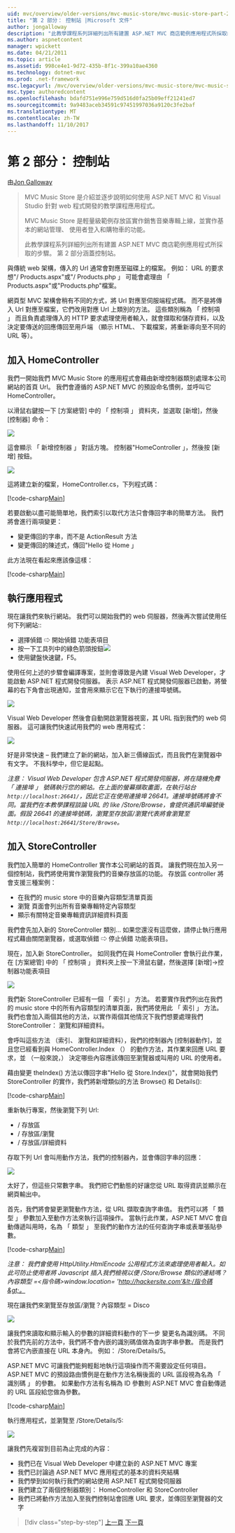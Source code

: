 ```yaml
---
uid: mvc/overview/older-versions/mvc-music-store/mvc-music-store-part-2
title: "第 2 部分： 控制站 |Microsoft 文件"
author: jongalloway
description: "此教學課程系列詳細列出所有建置 ASP.NET MVC 商店範例應用程式所採取的步驟。 第 2 部分涵蓋控制站。"
ms.author: aspnetcontent
manager: wpickett
ms.date: 04/21/2011
ms.topic: article
ms.assetid: 998ce4e1-9d72-435b-8f1c-399a10ae4360
ms.technology: dotnet-mvc
ms.prod: .net-framework
msc.legacyurl: /mvc/overview/older-versions/mvc-music-store/mvc-music-store-part-2
msc.type: authoredcontent
ms.openlocfilehash: bdafd751e996e759d516d0fa25b09eff21241ed7
ms.sourcegitcommit: 9a9483aceb34591c97451997036a9120c3fe2baf
ms.translationtype: MT
ms.contentlocale: zh-TW
ms.lasthandoff: 11/10/2017
---
```

<a name="part-2-controllers"></a>第 2 部分： 控制站
====================
由[Jon Galloway](https://github.com/jongalloway)

> MVC Music Store 是介紹並逐步說明如何使用 ASP.NET MVC 和 Visual Studio 針對 web 程式開發的教學課程應用程式。  
>   
> MVC Music Store 是輕量級範例存放區實作銷售音樂專輯上線，並實作基本的網站管理、 使用者登入和購物車的功能。  
>   
> 此教學課程系列詳細列出所有建置 ASP.NET MVC 商店範例應用程式所採取的步驟。 第 2 部分涵蓋控制站。


與傳統 web 架構，傳入的 Url 通常會對應至磁碟上的檔案。 例如： URL 的要求想"/ Products.aspx"或"/ Products.php 」 可能會處理由 「 Products.aspx"或"Products.php"檔案。

網頁型 MVC 架構會稍有不同的方式，將 Url 對應至伺服端程式碼。 而不是將傳入 Url 對應至檔案，它們改用對應 Url 上類別的方法。 這些類別稱為 「 控制項 」 而且負責處理傳入的 HTTP 要求處理使用者輸入，就會擷取和儲存資料，以及決定要傳送的回應傳回至用戶端 （顯示 HTML、 下載檔案，將重新導向至不同的URL 等）。

## <a name="adding-a-homecontroller"></a>加入 HomeController

我們一開始我們 MVC Music Store 的應用程式會藉由新增控制器類別處理本公司網站的首頁 Url。 我們會遵循的 ASP.NET MVC 的預設命名慣例，並呼叫它 HomeController。

以滑鼠右鍵按一下 [方案總管] 中的 「 控制項 」 資料夾，並選取 [新增]，然後 [控制器] 命令：

![](mvc-music-store-part-2/_static/image1.jpg)

這會顯示 「 新增控制器 」 對話方塊。 控制器"HomeController 」，然後按 [新增] 按鈕。

![](mvc-music-store-part-2/_static/image1.png)

這將建立新的檔案，HomeController.cs，下列程式碼：

[!code-csharp[Main](mvc-music-store-part-2/samples/sample1.cs)]

若要啟動以盡可能簡單地，我們索引以取代方法只會傳回字串的簡單方法。 我們將會進行兩項變更：

- 變更傳回的字串，而不是 ActionResult 方法
- 變更傳回的陳述式，傳回"Hello 從 Home 」

此方法現在看起來應該像這樣：

[!code-csharp[Main](mvc-music-store-part-2/samples/sample2.cs)]

## <a name="running-the-application"></a>執行應用程式

現在讓我們來執行網站。 我們可以開始我們的 web 伺服器，然後再次嘗試使用任何下列網站::

- 選擇偵錯 ⇨ 開始偵錯 功能表項目
- 按一下工具列中的綠色箭頭按鈕![](mvc-music-store-part-2/_static/image2.jpg)
- 使用鍵盤快速鍵，F5。

使用任何上述的步驟會編譯專案，並則會導致是內建 Visual Web Developer，才能啟動 ASP.NET 程式開發伺服器。 表示 ASP.NET 程式開發伺服器已啟動，將螢幕的右下角會出現通知，並會用來顯示它在下執行的連接埠號碼。

![](mvc-music-store-part-2/_static/image2.png)

Visual Web Developer 然後會自動開啟瀏覽器視窗，其 URL 指到我們的 web 伺服器。 這可讓我們快速試用我們的 web 應用程式：

![](mvc-music-store-part-2/_static/image3.png)

好是非常快速 – 我們建立了新的網站，加入新三價線函式，而且我們在瀏覽器中有文字。 不我科學中，但它是起點。

*注意： Visual Web Developer 包含 ASP.NET 程式開發伺服器，將在隨機免費 「 連接埠 」 號碼執行您的網站。在上面的螢幕擷取畫面，在執行站台`http://localhost:26641/`，因此它正在使用連接埠 26641。連接埠號碼將會不同。當我們在本教學課程談論 URL 的 like /Store/Browse，會提供通訊埠編號後面。假設 26641 的連接埠號碼，瀏覽至存放區/瀏覽代表將會瀏覽至`http://localhost:26641/Store/Browse`。*

## <a name="adding-a-storecontroller"></a>加入 StoreController

我們加入簡單的 HomeController 實作本公司網站的首頁。 讓我們現在加入另一個控制站，我們將使用實作瀏覽我們的音樂存放區的功能。 存放區 controller 將會支援三種案例：

- 在我們的 music store 中的音樂內容類型清單頁面
- 瀏覽 頁面會列出所有音樂專輯特定內容類型
- 顯示有關特定音樂專輯資訊詳細資料頁面

我們會先加入新的 StoreController 類別... 如果您還沒有這麼做，請停止執行應用程式藉由關閉瀏覽器，或選取偵錯 ⇨ 停止偵錯 功能表項目。

現在，加入新 StoreController。 如同我們在與 HomeController 會執行此作業，在 [方案總管] 中的 「 控制項 」 資料夾上按一下滑鼠右鍵，然後選擇 [新增]-&gt;控制器功能表項目

![](mvc-music-store-part-2/_static/image4.png)

我們新 StoreController 已經有一個 「 索引 」 方法。 若要實作我們列出在我們的 music store 中的所有內容類型的清單頁面，我們將使用此 「 索引 」 方法。 我們也會加入兩個其他的方法，以實作兩個其他情況下我們想要處理我們 StoreController： 瀏覽和詳細資料。

會呼叫這些方法 （索引、 瀏覽和詳細資料），我們的控制器內 [控制器動作]，並且您已經看到與 HomeController.Index （） 的動作方法，其作業來回應 URL 要求，並 （一般來說，） 決定哪些內容應該傳回至瀏覽器或叫用的 URL 的使用者。

藉由變更 theIndex() 方法以傳回字串"Hello 從 Store.Index()"，就會開始我們 StoreController 的實作，我們將新增類似的方法 Browse() 和 Details():

[!code-csharp[Main](mvc-music-store-part-2/samples/sample3.cs)]

重新執行專案，然後瀏覽下列 Url:

- / 存放區
- / 存放區/瀏覽
- / 存放區/詳細資料

存取下列 Url 會叫用動作方法，我們的控制器內，並會傳回字串的回應：

![](mvc-music-store-part-2/_static/image5.png)

太好了，但這些只常數字串。 我們把它們動態的好讓您從 URL 取得資訊並顯示在網頁輸出中。

首先，我們將會變更瀏覽動作方法，從 URL 擷取查詢字串值。 我們可以將 「 類型 」 參數加入至動作方法來執行這項操作。 當執行此作業，ASP.NET MVC 會自動傳遞叫用時，名為 「 類型 」 至我們的動作方法的任何查詢字串或表單張貼參數。

[!code-csharp[Main](mvc-music-store-part-2/samples/sample4.cs)]

*注意： 我們會使用 HttpUtility.HtmlEncode 公用程式方法來處理使用者輸入。如此可防止使用者將 Javascript 插入我們檢視以便 /Store/Browse 類似的連結嗎？內容類型 =&lt;指令碼&gt;window.location= 'http://hackersite.com'&lt;/指令碼&gt;。*

現在讓我們來瀏覽至存放區/瀏覽？內容類型 = Disco

![](mvc-music-store-part-2/_static/image6.png)

讓我們來讀取和顯示輸入的參數的詳細資料動作的下一步 變更名為識別碼。 不同於我們先前的方法中，我們將不會內嵌的識別碼值做為查詢字串參數。 而是我們會將它內嵌直接在 URL 本身內。 例如： /Store/Details/5。

ASP.NET MVC 可讓我們能夠輕鬆地執行這項操作而不需要設定任何項目。 ASP.NET MVC 的預設路由慣例是在動作方法名稱後面的 URL 區段視為名為 「 識別碼 」 的參數。 如果動作方法有名稱為 ID 參數則 ASP.NET MVC 會自動傳遞的 URL 區段給您做為參數。

[!code-csharp[Main](mvc-music-store-part-2/samples/sample5.cs)]

執行應用程式，並瀏覽至 /Store/Details/5:

![](mvc-music-store-part-2/_static/image7.png)

讓我們先複習到目前為止完成的內容：

- 我們已在 Visual Web Developer 中建立新的 ASP.NET MVC 專案
- 我們已討論過 ASP.NET MVC 應用程式的基本的資料夾結構
- 我們學到如何執行我們的網站使用 ASP.NET 程式開發伺服器
- 我們建立了兩個控制器類別： HomeController 和 StoreController
- 我們已將動作方法加入至我們控制站會回應 URL 要求，並傳回至瀏覽器的文字


>[!div class="step-by-step"]
[上一頁](mvc-music-store-part-1.md)
[下一頁](mvc-music-store-part-3.md)
